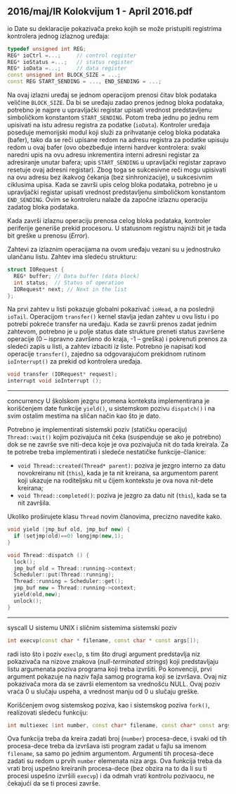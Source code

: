 2016/maj/IR Kolokvijum 1 - April 2016.pdf
--------------------------------------------------------------------------------
io
Date su deklaracije pokazivača preko kojih se može pristupiti registrima kontrolera jednog
izlaznog uređaja:
```cpp
typedef unsigned int REG;
REG* ioCtrl =...;     // control register
REG* ioStatus =...;   // status register
REG* ioData =...;     // data register
const unsigned int BLOCK_SIZE = ...;
const REG START_SENDING = ..., END_SENDING = ...;
```
Na ovaj izlazni uređaj se jednom operacijom prenosi čitav blok podataka veličine
`BLOCK_SIZE`.  Da bi se uređaju zadao prenos jednog bloka podataka,  potrebno je najpre u
upravljački registar upisati vrednost predstavljenu simboličkom konstantom `START_SENDING`.
Potom treba jednu po jednu rem upisivati na istu adresu registra za podatke (`ioData`).
Kontroler uređaja poseduje memorijski modul koji služi za prihvatanje celog bloka podataka
(bafer),  tako da se reči upisane redom na adresu registra za podatke upisuju redom u ovaj
bafer (ovo obezbeđuje interni hardver kontrolera:   svaki naredni upis na ovu adresu
inkrementira interni adresni registar za adresiranje unutar bafera;  upis `START_SENDING`  u
upravljački registar zapravo resetuje ovaj adresni registar). Zbog toga se sukcesivne reči mogu
upisivati na ovu adresu bez ikakvog čekanja (bez sinhronizacije),  u sukcesivnim ciklusima
upisa.  Kada se završi upis celog bloka podataka,  potrebno je u upravljački registar upisati
vrednost predstavljenu simboličkom konstantom `END_SENDING`. Ovim se kontroleru nalaže da
započne izlaznu operaciju zadatog bloka podataka.

Kada završi izlaznu operaciju prenosa celog bloka podataka,  kontroler periferije generiše
prekid procesoru. U statusnom registru najniži bit je tada bit greške u prenosu (*Error*).

Zahtevi za izlaznim operacijama na ovom uređaju vezani su u jednostruko ulančanu listu.
Zahtev ima sledeću strukturu:
```cpp
struct IORequest {
  REG* buffer; // Data buffer (data block)
  int status;  // Status of operation
  IORequest* next; // Next in the list
};
```
Na prvi zahtev u listi pokazuje globalni pokazivač `ioHead`,   a na poslednji `ioTail`.
Operacijom `transfer()` kernel stavlja jedan zahtev u ovu listu i po potrebi pokreće transfer
na uređaju.  Kada se završi prenos zadat jednim zahtevom,  potrebno je u polje status date
strukture preneti status završene operacije (0 –  ispravno završeno do kraja,  -1 –  greška)  i
pokrenuti prenos za sledeći zapis u listi, a zahtev izbaciti iz liste.
Potrebno je napisati kod operacije `transfer()`,  zajedno sa odgovarajućom prekidnom
rutinom `ioInterrupt()` za prekid od kontrolera uređaja.
```cpp
void transfer (IORequest* request);
interrupt void ioInterrupt ();
```

--------------------------------------------------------------------------------
concurrency
U školskom jezgru promena konteksta implementirana je korišćenjem date funkcije `yield()`,
u sistemskom pozivu `dispatch()` i na svim ostalim mestima na sličan način kao što je dato.

Potrebno je implementirati sistemski poziv (statičku operaciju) `Thread::wait()`  kojim
pozivajuća nit čeka (suspenduje se ako je potrebno) dok se ne završe sve niti-deca koje je ova
pozivajuča nit do tada kreirala.  Za te potrebe treba implementirati i sledeće nestatičke
funkcije-članice:

- `void Thread::created(Thread* parent)`: poziva je jezgro interno za datu
novokreiranu nit (`this`), kada je ta nit kreirana, sa argumentom parent koji ukazuje na
roditeljsku nit u čijem kontekstu je ova nova nit-dete kreirana;
- `void Thread::completed()`: poziva je jezgro za datu nit (`this`), kada se ta nit završila.

Ukoliko proširujete klasu `Thread` novim članovima, precizno navedite kako.
```cpp
void yield (jmp_buf old, jmp_buf new) {
  if (setjmp(old)==0) longjmp(new,1);
}

void Thread::dispatch () {
  lock();
  jmp_buf old = Thread::running->context;
  Scheduler::put(Thread::running);
  Thread::running = Scheduler::get();
  jmp_buf new = Thread::running->context;
  yield(old,new);
  unlock();
}
```

--------------------------------------------------------------------------------
syscall
U sistemu UNIX i sličnim sistemima sistemski poziv
```cpp
int execvp(const char * filename, const char * const args[]);
```
radi isto što i poziv `execlp`,  s tim što drugi argument predstavlja niz pokazivača na nizove
znakova (*null-terminated strings*)  koji predstavljaju listu argumenata poziva programa koji
treba izvršiti.  Po konvenciji,  prvi argument pokazuje na naziv fajla samog programa koji se
izvršava. Ovaj niz pokazivača mora da se završi elementom sa vrednošću NULL. Ovaj poziv
vraća 0 u slučaju uspeha, a vrednost manju od 0 u slučaju greške.

Korišćenjem ovog sistemskog poziva,  kao i sistemskog poziva `fork()`,  realizovati sledeću
funkciju:
```cpp
int multiexec (int number, const char* filename, const char* const args[]);
```
Ova funkcija treba da kreira zadati broj (`number`)  procesa-dece,  i svaki od tih procesa-dece
treba da izvršava isti program zadat u fajlu sa imenom `filename`,  sa samo po jednim
argumentom.  Argumenti tih procesa-dece zadati su redom u prvih `number`  elemenata niza
args. Ova funkcija treba da vrati broj uspešno kreiranih procesa-dece (bez obzira na to da li
su ti procesi uspešno izvršili `execvp`) i da odmah vrati kontrolu pozivaocu, ne čekajući da se ti
procesi završe.

